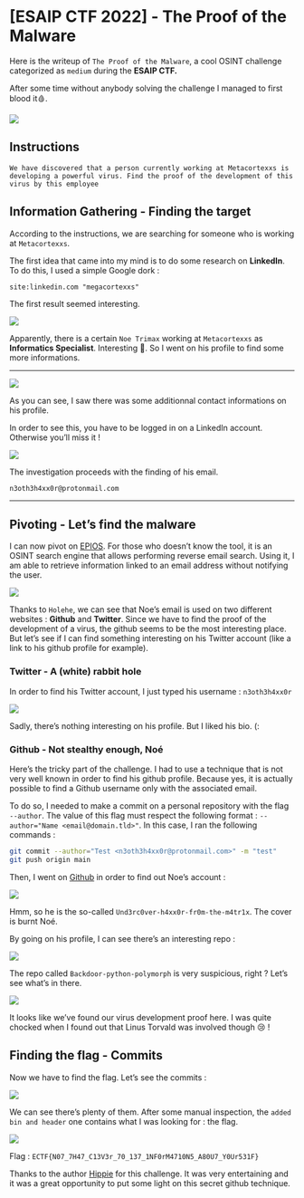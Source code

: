 # [ESAIP CTF 2022] - The Proof of the Malware


Here is the writeup of `The Proof of the Malware`, a cool OSINT challenge categorized as `medium` during the **ESAIP CTF.** 

After some time without anybody solving the challenge I managed to first blood it🩸. 

<img src="img/image1.png" class=wuimages/>

## Instructions

```
We have discovered that a person currently working at Metacortexxs is 
developing a powerful virus. Find the proof of the development of this 
virus by this employee
```

## Information Gathering - Finding the target

According to the instructions, we are searching for someone who is working at `Metacortexxs`. 

The first idea that came into my mind is to do some research on **LinkedIn**. To do this, I used a simple Google dork :

```
site:linkedin.com "megacortexxs"
```

The first result seemed interesting. 

<img src="img/image2.png" class="wuimages"/>

Apparently, there is a certain `Noe Trimax` working at `Metacortexxs` as **Informatics Specialist**. Interesting 👀. So I went on his profile to find some more informations. 

  ****

<img src="img/image3.png" class="wuimages"/>

As you can see, I saw there was some additionnal contact informations on his profile. 

In order to see this, you have to be logged in on a LinkedIn account. Otherwise you’ll miss it !

<img src="img/image4.png" class="wuimages"/>

The investigation proceeds with the finding of his email. 

```
n3oth3h4xx0r@protonmail.com
```

---

## Pivoting - Let’s find the malware

I can now pivot on [EPIOS](https://epieos.com/). For those who doesn’t know the tool, it is an OSINT search engine that allows performing reverse email search. Using it, I am able to retrieve information linked to an email address without notifying the user. 

<img src="img/image5.png" class="wuimages"/>

Thanks to `Holehe`, we can see that Noe’s email is used on two different websites : **Github** and **Twitter**. Since we have to find the proof of the development of a virus, the github seems to be the most interesting place. But let’s see if I can find something interesting on his Twitter account (like a link to his github profile for example). 

### Twitter - A (white) rabbit hole

In order to find his Twitter account, I just typed his username : `n3oth3h4xx0r`

<img src="img/image6.png" class="wuimages"/>

Sadly, there’s nothing interesting on his profile. But I liked his bio. (:

### Github - Not stealthy enough, Noé

Here’s the tricky part of the challenge. I had to use a technique that is not very well known in order to find his github profile. Because yes, it is actually possible to find a Github username only with the associated email. 

To do so, I needed to make a commit on a personal repository with the flag `--author`. The value of this flag must respect the following format : `--author="Name <email@domain.tld>"`. In this case, I ran the following commands : 

```bash
git commit --author="Test <n3oth3h4xx0r@protonmail.com>" -m "test"
git push origin main
```

Then, I went on [Github](https://github.com/) in order to find out Noe’s account :

<img src="img/image7.png" class="wuimages"/>

Hmm, so he is the so-called `Und3rc0ver-h4xx0r-fr0m-the-m4tr1x`. The cover is burnt Noé. 

By going on his profile, I can see there’s an interesting repo :

<img src="img/image8.png" class="wuimages"/>

The repo called `Backdoor-python-polymorph` is very suspicious, right ? Let’s see what’s in there. 

<img src="img/image9.png" class="wuimages"/>

It looks like we’ve found our virus development proof here. I was quite chocked when I found out that Linus Torvald was involved though 😢 ! 

## Finding the flag - Commits

Now we have to find the flag. Let’s see the commits : 

<img src="img/image10.png" class="wuimages"/>

We can see there’s plenty of them. After some manual inspection, the `added bin and header` one contains what I was looking for : the flag. 

<img src="img/image11.png" class="wuimages"/>

Flag : `ECTF{N07_7H47_C13V3r_70_137_1NF0rM4710N5_A80U7_Y0Ur531F}`

Thanks to the author [Hippie](https://hippie.cat/) for this challenge. It was very entertaining and it was a great opportunity to put some light on this secret github technique.
